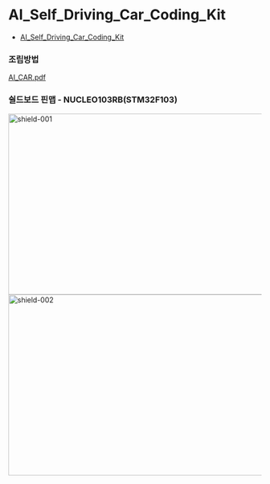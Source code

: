 # AI_Self_Driving_Car_Coding_Kit 
- [AI_Self_Driving_Car_Coding_Kit](https://www.kocolabs.co.kr/product/detail.html?product_no=125&cate_no=64&display_group=1)

### 조립방법
[AI_CAR.pdf](https://github.com/user-attachments/files/22317684/AI_CAR.pdf)

### 쉴드보드 핀맵 - NUCLEO103RB(STM32F103)
<img width="583" height="360" alt="shield-001" src="https://github.com/user-attachments/assets/ec8ca6b1-5ed6-4811-b3d9-e735e3ddb7fd" />
<br>

<img width="583" height="360" alt="shield-002" src="https://github.com/user-attachments/assets/aeb50cd4-19d2-4e73-aff3-e73598c6cc8e" />
<br>


